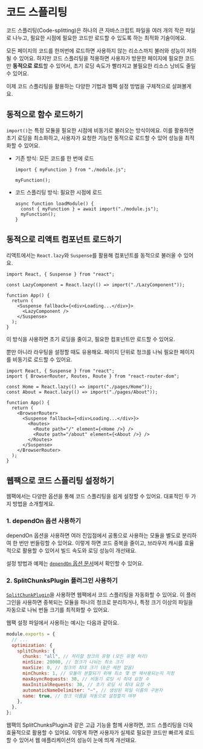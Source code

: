 # 코드 스플리팅

코드 스플리팅(Code-splitting)은 하나의 큰 자바스크립트 파일을 여러 개의 작은 파일로 나누고, 필요한 시점에 필요한 코드만 로드할 수 있도록 하는 최적화 기술이에요.

모든 페이지의 코드를 한꺼번에 로드하면 사용하지 않는 리소스까지 불러와 성능이 저하될 수 있어요. 하지만 코드 스플리팅을 적용하면 사용자가 방문한 페이지에 필요한 코드만 **동적으로 로드**할 수 있어서, 초기 로딩 속도가 빨라지고 불필요한 리소스 낭비도 줄일 수 있어요.

이제 코드 스플리팅을 활용하는 다양한 기법과 웹팩 설정 방법을 구체적으로 살펴볼게요.

## 동적으로 함수 로드하기

`import()`는 특정 모듈을 필요한 시점에 비동기로 불러오는 방식이에요. 이를 활용하면 초기 로딩을 최소화하고, 사용자가 요청한 기능만 동적으로 로드할 수 있어 성능을 최적화할 수 있어요.

- 기존 방식: 모든 코드를 한 번에 로드

  ```js{7}
  import { myFunction } from "./module.js";

  myFunction();
  ```

- 코드 스플리팅 방식: 필요한 시점에 로드

  ```js{7}
  async function loadModule() {
    const { myFunction } = await import("./module.js");
    myFunction();
  }
  ```

## 동적으로 리액트 컴포넌트 로드하기

리액트에서는 `React.lazy`와 `Suspense`를 활용해 컴포넌트를 동적으로 불러올 수 있어요.

```jsx{3}
import React, { Suspense } from "react";

const LazyComponent = React.lazy(() => import("./LazyComponent"));

function App() {
  return (
    <Suspense fallback={<div>Loading...</div>}>
      <LazyComponent />
    </Suspense>
  );
}
```

이 방식을 사용하면 초기 로딩을 줄이고, 필요한 컴포넌트만 로드할 수 있어요.

뿐만 아니라 라우팅을 설정할 때도 유용해요. 페이지 단위로 청크를 나눠 필요한 페이지를 비동기로 로드할 수 있어요.

```jsx{4-5}
import React, { Suspense } from "react";
import { BrowserRouter, Routes, Route } from "react-router-dom";

const Home = React.lazy(() => import("./pages/Home"));
const About = React.lazy(() => import("./pages/About"));

function App() {
  return (
    <BrowserRouter>
      <Suspense fallback={<div>Loading...</div>}>
        <Routes>
          <Route path="/" element={<Home />} />
          <Route path="/about" element={<About />} />
        </Routes>
      </Suspense>
    </BrowserRouter>
  );
}
```

## 웹팩으로 코드 스플리팅 설정하기

웹팩에서는 다양한 옵션을 통해 코드 스플리팅을 쉽게 설정할 수 있어요. 대표적인 두 가지 방법을 소개할게요.

### 1. dependOn 옵션 사용하기

dependOn 옵션을 사용하면 여러 진입점에서 공통으로 사용하는 모듈을 별도로 분리하여 한 번만 번들링할 수 있어요. 이렇게 하면 코드 중복을 줄이고, 브라우저 캐시를 효율적으로 활용할 수 있어서 빌드 속도와 로딩 성능이 개선돼요.

설정 방법과 예제는 [`dependOn` 옵션 문서](./code-splitting.md#공통-모듈로-코드-중복-줄이기-dependon)에서 확인할 수 있어요.

### 2. SplitChunksPlugin 플러그인 사용하기

[`SplitChunkPlugin`](https://webpack.kr/plugins/split-chunks-plugin/)을 사용하면 웹팩에서 코드 스플리팅을 자동화할 수 있어요.
이 플러그인을 사용하면 중복되는 모듈을 하나의 청크로 분리하거나, 특정 크기 이상의 파일을 자동으로 나눠 번들 크기를 최적화할 수 있어요.

웹팩 설정 파일에서 사용하는 예시는 다음과 같아요.

```javascript
module.exports = {
  // ...
  optimization: {
    splitChunks: {
      chunks: "all", // 처리할 청크의 유형 (모든 유형 처리)
      minSize: 20000, // 청크가 나뉘는 최소 크기
      maxSize: 0, // 청크의 최대 크기 (0은 제한 없음)
      minChunks: 1, // 모듈이 분할되기 위해 최소 몇 번 재사용되는지 지정
      maxAsyncRequests: 30, // 비동기 로딩 시 최대 요청 수
      maxInitialRequests: 30, // 초기 로딩 시 최대 요청 수
      automaticNameDelimiter: "~", // 생성된 파일 이름의 구분자
      name: true, // 청크 이름을 자동으로 설정할지 여부
    },
  },
};
```

웹팩의 SplitChunksPlugin과 같은 고급 기능을 함께 사용하면, 코드 스플리팅을 더욱 효율적으로 활용할 수 있어요. 이렇게 하면 사용자가 실제로 필요한 코드만 빠르게 로드할 수 있어서 웹 애플리케이션의 성능이 눈에 띄게 개선돼요.